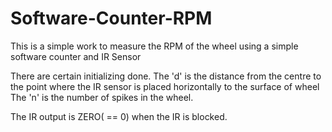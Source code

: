 # Software-Counter-RPM
This is a simple work to measure the RPM of the wheel using a simple software counter and IR Sensor 

There are certain initializing done.
The 'd' is the distance from the centre to the point where the IR sensor is placed horizontally to the surface of wheel
The 'n' is the number of spikes in the wheel.

The IR output is ZERO( == 0) when the IR is blocked.

